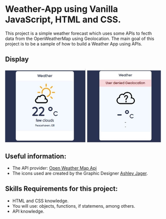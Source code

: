 # Weather-App using Vanilla JavaScript, HTML and CSS.

This project is a simple weather forecast which uses some APIs to fecth data from the OpenWeatherMap using Geolocation. The main goal of this project is to be a sample of how to build a Weather App using APIs.

## Display
<img src = "API.jpg">

## Useful information:
- The API provider: [Open Weather Map Api](https://openweathermap.org)
- The icons used are created by the Graphic Designer [Ashley Jager](https://github.com/manifestinteractive/weather-underground-icons).

## Skills Requirements for this project:
- HTML and CSS knowledge.
- You will use: objects, functions, if statemens, among others.
- API knowledge.
